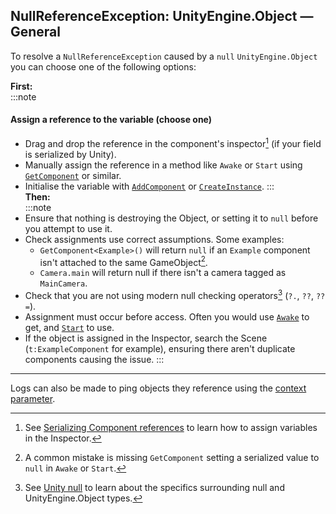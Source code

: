 ## NullReferenceException: UnityEngine.Object — General

To resolve a `NullReferenceException` caused by a `null` `UnityEngine.Object` you can choose one of the following options:

**First:**  
:::note
#### Assign a reference to the variable (choose one)
- Drag and drop the reference in the component's inspector[^1] (if your field is serialized by Unity).
- Manually assign the reference in a method like `Awake` or `Start` using [`GetComponent`](https://docs.unity3d.com/ScriptReference/GameObject.GetComponent.html) or similar.
- Initialise the variable with [`AddComponent`](https://docs.unity3d.com/ScriptReference/GameObject.AddComponent.html) or [`CreateInstance`](https://docs.unity3d.com/ScriptReference/ScriptableObject.CreateInstance.html).
:::  
**Then:**  
:::note
- Ensure that nothing is destroying the Object, or setting it to `null` before you attempt to use it.
- Check assignments use correct assumptions. Some examples:
  - `GetComponent<Example>()` will return `null` if an `Example` component isn't attached to the same GameObject[^2].
  - `Camera.main` will return null if there isn't a camera tagged as `MainCamera`.
- Check that you are not using modern null checking operators[^3] (`?.`, `??`, `??=`).
- Assignment must occur before access. Often you would use [`Awake`](https://docs.unity3d.com/ScriptReference/MonoBehaviour.Awake.html) to get, and [`Start`](https://docs.unity3d.com/ScriptReference/MonoBehaviour.Start.html) to use.
- If the object is assigned in the Inspector, search the Scene (`t:ExampleComponent` for example), ensuring there aren't duplicate components causing the issue.
:::

---

Logs can also be made to ping objects they reference using the [context parameter](../../../Debugging/Logging/How-to.md).

[^1]: See [Serializing Component references](../../../Variables/Other%20Members/Serializing%20Component%20References.md) to learn how to assign variables in the Inspector.  
[^2]: A common mistake is missing `GetComponent` setting a serialized value to `null` in `Awake` or `Start`.  
[^3]: See [Unity null](../../../Other/Unity%20Null.md) to learn about the specifics surrounding null and UnityEngine.Object types.  